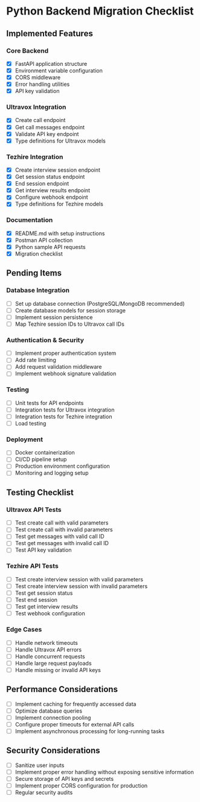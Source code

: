 # Python Backend Migration Checklist

## Implemented Features

### Core Backend
- [x] FastAPI application structure
- [x] Environment variable configuration
- [x] CORS middleware
- [x] Error handling utilities
- [x] API key validation

### Ultravox Integration
- [x] Create call endpoint
- [x] Get call messages endpoint
- [x] Validate API key endpoint
- [x] Type definitions for Ultravox models

### Tezhire Integration
- [x] Create interview session endpoint
- [x] Get session status endpoint
- [x] End session endpoint
- [x] Get interview results endpoint
- [x] Configure webhook endpoint
- [x] Type definitions for Tezhire models

### Documentation
- [x] README.md with setup instructions
- [x] Postman API collection
- [x] Python sample API requests
- [x] Migration checklist

## Pending Items

### Database Integration
- [ ] Set up database connection (PostgreSQL/MongoDB recommended)
- [ ] Create database models for session storage
- [ ] Implement session persistence
- [ ] Map Tezhire session IDs to Ultravox call IDs

### Authentication & Security
- [ ] Implement proper authentication system
- [ ] Add rate limiting
- [ ] Add request validation middleware
- [ ] Implement webhook signature validation

### Testing
- [ ] Unit tests for API endpoints
- [ ] Integration tests for Ultravox integration
- [ ] Integration tests for Tezhire integration
- [ ] Load testing

### Deployment
- [ ] Docker containerization
- [ ] CI/CD pipeline setup
- [ ] Production environment configuration
- [ ] Monitoring and logging setup

## Testing Checklist

### Ultravox API Tests
- [ ] Test create call with valid parameters
- [ ] Test create call with invalid parameters
- [ ] Test get messages with valid call ID
- [ ] Test get messages with invalid call ID
- [ ] Test API key validation

### Tezhire API Tests
- [ ] Test create interview session with valid parameters
- [ ] Test create interview session with invalid parameters
- [ ] Test get session status
- [ ] Test end session
- [ ] Test get interview results
- [ ] Test webhook configuration

### Edge Cases
- [ ] Handle network timeouts
- [ ] Handle Ultravox API errors
- [ ] Handle concurrent requests
- [ ] Handle large request payloads
- [ ] Handle missing or invalid API keys

## Performance Considerations
- [ ] Implement caching for frequently accessed data
- [ ] Optimize database queries
- [ ] Implement connection pooling
- [ ] Configure proper timeouts for external API calls
- [ ] Implement asynchronous processing for long-running tasks

## Security Considerations
- [ ] Sanitize user inputs
- [ ] Implement proper error handling without exposing sensitive information
- [ ] Secure storage of API keys and secrets
- [ ] Implement proper CORS configuration for production
- [ ] Regular security audits